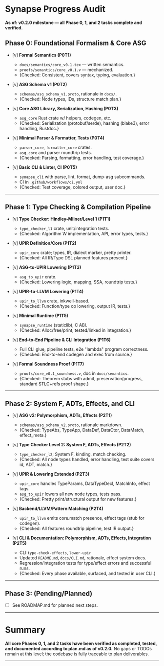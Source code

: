 # Synapse Progress Audit

**As of: v0.2.0 milestone — all Phase 0, 1, and 2 tasks complete and verified.**

## Phase 0: Foundational Formalism & Core ASG

- [v] **Formal Semantics (P0T1)**
  - `docs/semantics/core_v0.1.tex` — written semantics.
  - `proofs/semantics/core_v0.1.v` — mechanized.
  - {Checked: Consistent, covers syntax, typing, evaluation.}

- [v] **ASG Schema v1 (P0T2)**
  - `schemas/asg_schema_v1.proto`, rationale in `docs/`.
  - {Checked: Node types, IDs, structure match plan.}

- [v] **Core ASG Library, Serialization, Hashing (P0T3)**
  - `asg_core` Rust crate w/ helpers, codegen, etc.
  - {Checked: Serialization (protobuf/serde), hashing (blake3), error handling, Rustdoc.}

- [v] **Minimal Parser & Formatter, Tests (P0T4)**
  - `parser_core`, `formatter_core` crates.
  - `asg_core` and parser roundtrip tests.
  - {Checked: Parsing, formatting, error handling, test coverage.}

- [v] **Basic CLI & Linter, CI (P0T5)**
  - `synapse_cli` with parse, lint, format, dump-asg subcommands.
  - CI in `.github/workflows/ci.yml`
  - {Checked: Test coverage, colored output, user doc.}

---

## Phase 1: Type Checking & Compilation Pipeline

- [v] **Type Checker: Hindley-Milner/Level 1 (P1T1)**
  - `type_checker_l1` crate, unit/integration tests.
  - {Checked: Algorithm W implementation, API, error types, tests.}

- [v] **UPIR Definition/Core (P1T2)**
  - `upir_core` crate; types, IR, dialect marker, pretty printer.
  - {Checked: All IR/Type DSL planned features present.}

- [v] **ASG-to-UPIR Lowering (P1T3)**
  - `asg_to_upir` crate.
  - {Checked: Lowering logic, mapping, SSA, roundtrip tests.}

- [v] **UPIR-to-LLVM Lowering (P1T4)**
  - `upir_to_llvm` crate, inkwell-based.
  - {Checked: Function/type op lowering, output IR, tests.}

- [v] **Minimal Runtime (P1T5)**
  - `synapse_runtime` (staticlib), C ABI.
  - {Checked: Alloc/free/print, tested/linked in integration.}

- [v] **End-to-End Pipeline & CLI Integration (P1T6)**
  - Full CLI glue, pipeline tests, e2e "lambda" program correctness.
  - {Checked: End-to-end codegen and exec from source.}

- [v] **Formal Soundness Proof (P1T7)**
  - `proofs/core_v0.1_soundness.v`, doc in `docs/semantics`.
  - {Checked: Theorem stubs with admit, preservation/progress, standard STLC+refs proof shape.}

---

## Phase 2: System F, ADTs, Effects, and CLI

- [v] **ASG v2: Polymorphism, ADTs, Effects (P2T1)**
  - `schemas/asg_schema_v2.proto`, rationale markdown.
  - {Checked: TypeAbs, TypeApp, DataDef, DataCtor, DataMatch, effect_meta.}

- [v] **Type Checker Level 2: System F, ADTs, Effects (P2T2)**
  - `type_checker_l2`; System F, kinding, match checking.
  - {Checked: All node types handled, error handling, test suite covers id, ADT, match.}

- [v] **UPIR & Lowering Extended (P2T3)**
  - `upir_core` handles TypeParams, DataTypeDecl, MatchInfo, effect tags.
  - `asg_to_upir` lowers all new node types, tests pass.
  - {Checked: Pretty print/structural output for new features.}

- [v] **Backend/LLVM/Pattern Matching (P2T4)**
  - `upir_to_llvm` emits core.match presence, effect tags (stub for codegen).
  - {Checked: All features roundtrip pipeline, test IR output.}

- [v] **CLI & Documentation: Polymorphism, ADTs, Effects, Integration (P2T5)**
  - CLI `type-check-effects`, `lower-upir`
  - Updated `README.md`, `docs/CLI.md`, rationale, effect system docs.
  - Regression/integration tests for type/effect errors and successful runs.
  - {Checked: Every phase available, surfaced, and tested in user CLI.}

---

## Phase 3: (Pending/Planned)
- [ ] See ROADMAP.md for planned next steps.

---

# Summary

**All core Phases 0, 1, and 2 tasks have been verified as completed, tested, and documented according to plan.md as of v0.2.0.**
No gaps or TODOs remain at this level; the codebase is fully traceable to plan deliverables.

---